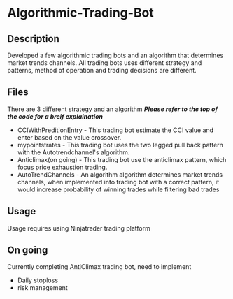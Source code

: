 # Algorithmic-Trading-Bot
## Description 
Developed a few algorithmic trading bots and an algorithm that determines market trends channels. All trading bots uses different strategy and patterns, method of operation and trading decisions are different. 

## Files
There are 3 different strategy and an algorithm
***Please refer to the top of the code for a breif explaination***
* CCIWithPreditionEntry - This trading bot estimate the CCI value and enter based on the value crossover.
* mypointstrates - This trading bot uses the two legged pull back pattern with the Autotrendchannel's algorithm.
* Anticlimax(on going) - This trading bot use the anticlimax pattern, which focus price exhaustion trading.
* AutoTrendChannels - An algorithm algorithm determines market trends channels, when implemented into trading bot with a correct pattern, it would increase probability of winning trades while filtering bad trades

## Usage
Usage requires using Ninjatrader trading platform

## On going 
Currently completing AntiClimax trading bot, need to implement
* Daily stoploss
* risk management

